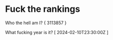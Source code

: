 # Fuck the rankings

Who the hell am I?
{ 3113857 }

What fucking year is it?
[ 2024-02-10T23:30:00Z ]
